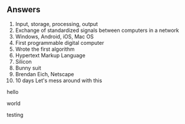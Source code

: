 
## Answers

1. Input, storage, processing, output
2. Exchange of standardized signals between computers in a network
3. Windows, Android, iOS, Mac OS
4. First programmable digital computer
5. Wrote the first algorithm
6. Hypertext Markup Language
7. Silicon
8. Bunny suit
9. Brendan Eich, Netscape
10. 10 days Let's mess around with this

hello

world

testing

